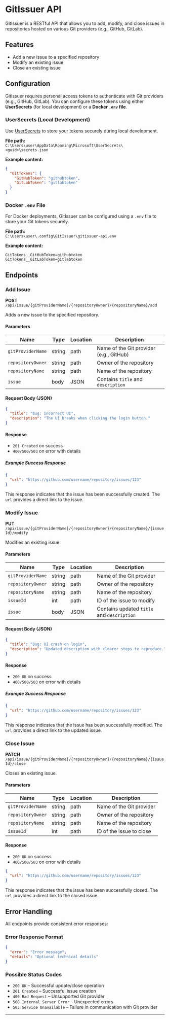 # GitIssuer API

GitIssuer is a RESTful API that allows you to add, modify, and close issues in repositories hosted on various Git providers (e.g., GitHub, GitLab).

## Features

- Add a new issue to a specified repository
- Modify an existing issue
- Close an existing issue

## Configuration

GitIssuer requires personal access tokens to authenticate with Git providers (e.g., GitHub, GitLab). You can configure these tokens using either **UserSecrets** (for local development) or a **Docker `.env` file**.

### UserSecrets (Local Development)

Use [UserSecrets](https://learn.microsoft.com/en-us/aspnet/core/security/app-secrets) to store your tokens securely during local development.

**File path:**  
`C:\Users\user\AppData\Roaming\Microsoft\UserSecrets\<guid>\secrets.json`

**Example content:**
```json
{
  "GitTokens": {
    "GitHubToken": "githubtoken",
    "GitLabToken": "gitlabtoken"
  }
}
```

### Docker `.env` File

For Docker deployments, GitIssuer can be configured using a `.env` file to store your Git tokens securely.

**File path:**  
`C:\Users\user\.config\GitIssuer\gitissuer-api.env`

**Example content:**
```env
GitTokens__GitHubToken=githubtoken
GitTokens__GitLabToken=gitlabtoken
```

## Endpoints

### Add Issue

**POST** `/api/issue/{gitProviderName}/{repositoryOwner}/{repositoryName}/add`

Adds a new issue to the specified repository.

#### Parameters

| Name               | Type   | Location   | Description                             |
|--------------------|--------|------------|-----------------------------------------|
| `gitProviderName`  | string | path       | Name of the Git provider (e.g., GitHub) |
| `repositoryOwner`  | string | path       | Owner of the repository                 |
| `repositoryName`   | string | path       | Name of the repository                  |
| `issue`            | body   | JSON       | Contains `title` and `description`      |

#### Request Body (JSON)

```json
{
  "title": "Bug: Incorrect UI",
  "description": "The UI breaks when clicking the login button."
}
```

#### Response

- `201 Created` on success  
- `400/500/503` on error with details

##### Example Success Response

```json
{
  "url": "https://github.com/username/repository/issues/123"
}
```

This response indicates that the issue has been successfully created. The `url` provides a direct link to the issue.


### Modify Issue

**PUT** `/api/issue/{gitProviderName}/{repositoryOwner}/{repositoryName}/{issueId}/modify`

Modifies an existing issue.

#### Parameters

| Name               | Type   | Location | Description                              |
|--------------------|--------|----------|------------------------------------------|
| `gitProviderName`  | string | path     | Name of the Git provider                 |
| `repositoryOwner`  | string | path     | Owner of the repository                  |
| `repositoryName`   | string | path     | Name of the repository                   |
| `issueId`          | int    | path     | ID of the issue to modify                |
| `issue`            | body   | JSON     | Contains updated `title` and `description` |

#### Request Body (JSON)

```json
{
  "title": "Bug: UI crash on login",
  "description": "Updated description with clearer steps to reproduce."
}
```

#### Response

- `200 OK` on success  
- `400/500/503` on error with details

##### Example Success Response

```json
{
  "url": "https://github.com/username/repository/issues/123"
}
```

This response indicates that the issue has been successfully modified. The `url` provides a direct link to the updated issue.

### Close Issue

**PATCH** `/api/issue/{gitProviderName}/{repositoryOwner}/{repositoryName}/{issueId}/close`

Closes an existing issue.

#### Parameters

| Name               | Type   | Location | Description                              |
|--------------------|--------|----------|------------------------------------------|
| `gitProviderName`  | string | path     | Name of the Git provider                 |
| `repositoryOwner`  | string | path     | Owner of the repository                  |
| `repositoryName`   | string | path     | Name of the repository                   |
| `issueId`          | int    | path     | ID of the issue to close                 |

#### Response

- `200 OK` on success  
- `400/500/503` on error with details

```json
{
  "url": "https://github.com/username/repository/issues/123"
}
```

This response indicates that the issue has been successfully closed. The `url` provides a direct link to the closed issue.

## Error Handling

All endpoints provide consistent error responses:

### Error Response Format

```json
{
  "error": "Error message",
  "details": "Optional technical details"
}
```

### Possible Status Codes

- `200 OK` – Successful update/close operation  
- `201 Created` – Successful issue creation  
- `400 Bad Request` – Unsupported Git provider  
- `500 Internal Server Error` – Unexpected errors  
- `503 Service Unavailable` – Failure in communication with Git provider

---